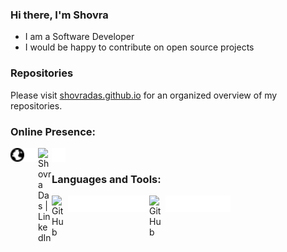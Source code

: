 ### Hi there, I'm Shovra
+ I am a Software Developer
+ I would be happy to contribute on open source projects

### Repositories
Please visit [shovradas.github.io](https://shovradas.github.io/) for an organized overview of my repositories.


### Online Presence:
[<img align="left" alt="www.shovradas.com" width="22px" src="https://raw.githubusercontent.com/iconic/open-iconic/master/svg/globe.svg" />][website]
[<img align="left" alt="Shovra Das | HackerRank" width="22px" src="https://raw.githubusercontent.com/shovradas/shovradas/master/assets/icons/hackerrank.svg" />][hackerrank]
[<img align="left" alt="Shovra Das | LinkedIn" width="22px" src="https://cdn.jsdelivr.net/npm/simple-icons@v3/icons/linkedin.svg" />][linkedin]
[<img align="left" alt="Shovra Das | Xing" width="22px" src="https://raw.githubusercontent.com/shovradas/shovradas/master/assets/icons/xing.svg" />][xing]

<br/>

### Languages and Tools:
[<img align="left" alt="GitHub" width="26px" src="https://cdn-icons-png.flaticon.com/512/152/152760.png" />][portfolio_java]
[<img align="left" alt="GitHub" width="26px" src="https://raw.githubusercontent.com/shovradas/shovradas/master/assets/icons/python.svg" />][portfolio_python]
[<img align="left" alt="GitHub" width="26px" src="https://raw.githubusercontent.com/shovradas/shovradas/master/assets/icons/nodedotjs.svg" />][portfolio_js]
[<img align="left" alt="GitHub" width="26px" src="https://raw.githubusercontent.com/shovradas/shovradas/master/assets/icons/sharp.svg" />][portfolio_csharp]
[<img align="left" alt="GitHub" width="26px" src="https://raw.githubusercontent.com/shovradas/shovradas/master/assets/icons/postgresql.svg" />][github]
[<img align="left" alt="GitHub" width="26px" src="https://raw.githubusercontent.com/shovradas/shovradas/master/assets/icons/mongodb.svg" />][github]
[<img align="left" alt="GitHub" width="26px" src="hhttps://raw.githubusercontent.com/shovradas/shovradas/master/assets/icons/github.svg" />][github]
[<img align="left" alt="GitHub" width="26px" src="https://raw.githubusercontent.com/shovradas/shovradas/master/assets/icons/bitbucket.svg" />][github]
[<img align="left" alt="GitHub" width="26px" src="https://raw.githubusercontent.com/shovradas/shovradas/master/assets/icons/gitlab.svg" />][github]
[<img align="left" alt="GitHub" width="26px" src="https://raw.githubusercontent.com/shovradas/shovradas/master/assets/icons/jirasoftware.svg" />][github]
[<img align="left" alt="GitHub" width="26px" src="https://raw.githubusercontent.com/shovradas/shovradas/master/assets/icons/slack.svg" />][github]


<!-- Definitions -->
[website]: http://www.shovradas.com
[hackerrank]: https://www.hackerrank.com/shovradas
[twitter]: https://twitter.com/shovradas
[linkedin]: https://linkedin.com/in/shovradas
[xing]: https://www.xing.com/profile/Shovra_Das
[orcid]: https://orcid.org/0000-0002-8505-9014
[rg]: https://www.researchgate.net/profile/Shovra_Das
[github]: https://shovradas.github.io
[portfolio_python]: https://shovradas.github.io/index#python
[portfolio_js]: https://shovradas.github.io/index#javascript
[portfolio_csharp]: https://shovradas.github.io/index#c
[portfolio_java]: https://shovradas.github.io/index#java